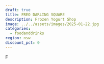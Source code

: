 ```yaml
---
draft: true
title: FREO DARLING SQUARE
description: Frozen Yogurt Shop
image: ../../assets/images/2025-01-22.jpg
categories:
  - foodanddrinks
region: nsw
discount_pct: 0
---
```

F

